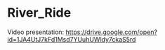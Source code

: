 # River_Ride

Video presentation:
https://drive.google.com/open?id=1JA4UtJ7kFd1Msd7YUuhUWldy7ckaS5rd
